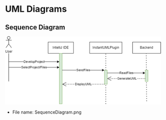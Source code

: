 # UML Diagrams
## Sequence Diagram
![Sequence Diagram](SequenceDiagram.png)
- File name: SequenceDiagram.png